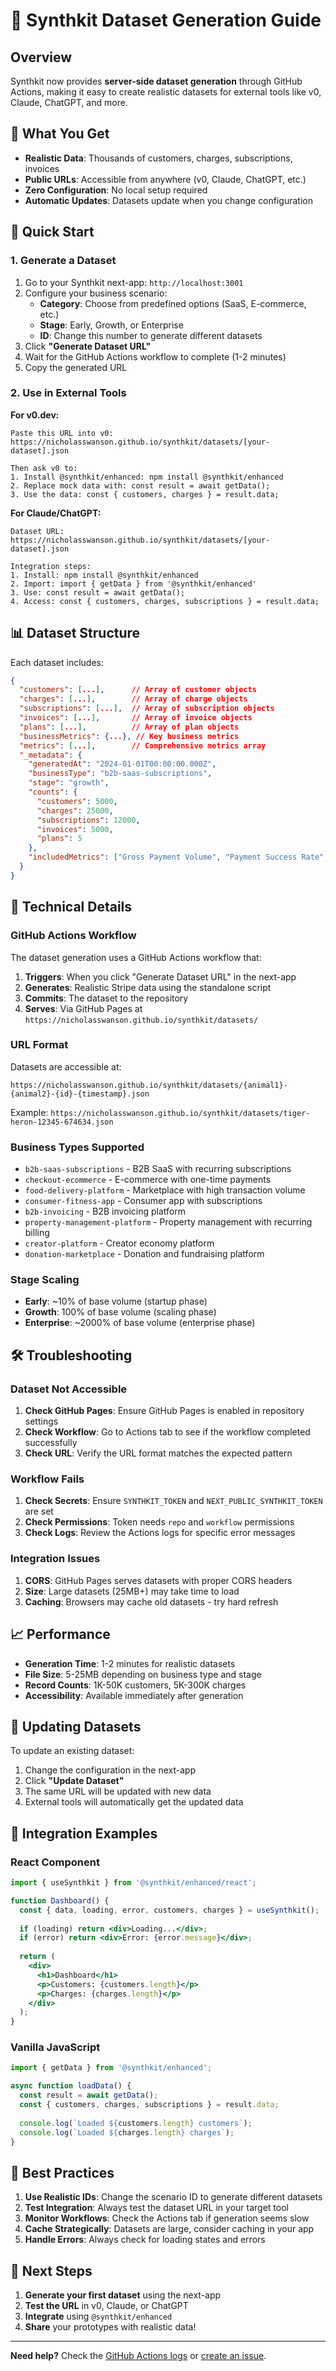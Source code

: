 # 🚀 Synthkit Dataset Generation Guide

## Overview

Synthkit now provides **server-side dataset generation** through GitHub Actions, making it easy to create realistic datasets for external tools like v0, Claude, ChatGPT, and more.

## 🎯 What You Get

- **Realistic Data**: Thousands of customers, charges, subscriptions, invoices
- **Public URLs**: Accessible from anywhere (v0, Claude, ChatGPT, etc.)
- **Zero Configuration**: No local setup required
- **Automatic Updates**: Datasets update when you change configuration

## 🚀 Quick Start

### 1. Generate a Dataset

1. Go to your Synthkit next-app: `http://localhost:3001`
2. Configure your business scenario:
   - **Category**: Choose from predefined options (SaaS, E-commerce, etc.)
   - **Stage**: Early, Growth, or Enterprise
   - **ID**: Change this number to generate different datasets
3. Click **"Generate Dataset URL"**
4. Wait for the GitHub Actions workflow to complete (1-2 minutes)
5. Copy the generated URL

### 2. Use in External Tools

**For v0.dev:**
```
Paste this URL into v0: https://nicholasswanson.github.io/synthkit/datasets/[your-dataset].json

Then ask v0 to:
1. Install @synthkit/enhanced: npm install @synthkit/enhanced
2. Replace mock data with: const result = await getData();
3. Use the data: const { customers, charges } = result.data;
```

**For Claude/ChatGPT:**
```
Dataset URL: https://nicholasswanson.github.io/synthkit/datasets/[your-dataset].json

Integration steps:
1. Install: npm install @synthkit/enhanced
2. Import: import { getData } from '@synthkit/enhanced'
3. Use: const result = await getData();
4. Access: const { customers, charges, subscriptions } = result.data;
```

## 📊 Dataset Structure

Each dataset includes:

```json
{
  "customers": [...],      // Array of customer objects
  "charges": [...],        // Array of charge objects  
  "subscriptions": [...],  // Array of subscription objects
  "invoices": [...],       // Array of invoice objects
  "plans": [...],          // Array of plan objects
  "businessMetrics": {...}, // Key business metrics
  "metrics": [...],        // Comprehensive metrics array
  "_metadata": {
    "generatedAt": "2024-01-01T00:00:00.000Z",
    "businessType": "b2b-saas-subscriptions",
    "stage": "growth",
    "counts": {
      "customers": 5000,
      "charges": 25000,
      "subscriptions": 12000,
      "invoices": 5000,
      "plans": 5
    },
    "includedMetrics": ["Gross Payment Volume", "Payment Success Rate", ...]
  }
}
```

## 🔧 Technical Details

### GitHub Actions Workflow

The dataset generation uses a GitHub Actions workflow that:

1. **Triggers**: When you click "Generate Dataset URL" in the next-app
2. **Generates**: Realistic Stripe data using the standalone script
3. **Commits**: The dataset to the repository
4. **Serves**: Via GitHub Pages at `https://nicholasswanson.github.io/synthkit/datasets/`

### URL Format

Datasets are accessible at:
```
https://nicholasswanson.github.io/synthkit/datasets/{animal1}-{animal2}-{id}-{timestamp}.json
```

Example: `https://nicholasswanson.github.io/synthkit/datasets/tiger-heron-12345-674634.json`

### Business Types Supported

- `b2b-saas-subscriptions` - B2B SaaS with recurring subscriptions
- `checkout-ecommerce` - E-commerce with one-time payments
- `food-delivery-platform` - Marketplace with high transaction volume
- `consumer-fitness-app` - Consumer app with subscriptions
- `b2b-invoicing` - B2B invoicing platform
- `property-management-platform` - Property management with recurring billing
- `creator-platform` - Creator economy platform
- `donation-marketplace` - Donation and fundraising platform

### Stage Scaling

- **Early**: ~10% of base volume (startup phase)
- **Growth**: 100% of base volume (scaling phase)  
- **Enterprise**: ~2000% of base volume (enterprise phase)

## 🛠️ Troubleshooting

### Dataset Not Accessible

1. **Check GitHub Pages**: Ensure GitHub Pages is enabled in repository settings
2. **Check Workflow**: Go to Actions tab to see if the workflow completed successfully
3. **Check URL**: Verify the URL format matches the expected pattern

### Workflow Fails

1. **Check Secrets**: Ensure `SYNTHKIT_TOKEN` and `NEXT_PUBLIC_SYNTHKIT_TOKEN` are set
2. **Check Permissions**: Token needs `repo` and `workflow` permissions
3. **Check Logs**: Review the Actions logs for specific error messages

### Integration Issues

1. **CORS**: GitHub Pages serves datasets with proper CORS headers
2. **Size**: Large datasets (25MB+) may take time to load
3. **Caching**: Browsers may cache old datasets - try hard refresh

## 📈 Performance

- **Generation Time**: 1-2 minutes for realistic datasets
- **File Size**: 5-25MB depending on business type and stage
- **Record Counts**: 1K-50K customers, 5K-300K charges
- **Accessibility**: Available immediately after generation

## 🔄 Updating Datasets

To update an existing dataset:

1. Change the configuration in the next-app
2. Click **"Update Dataset"** 
3. The same URL will be updated with new data
4. External tools will automatically get the updated data

## 🎨 Integration Examples

### React Component

```jsx
import { useSynthkit } from '@synthkit/enhanced/react';

function Dashboard() {
  const { data, loading, error, customers, charges } = useSynthkit();
  
  if (loading) return <div>Loading...</div>;
  if (error) return <div>Error: {error.message}</div>;
  
  return (
    <div>
      <h1>Dashboard</h1>
      <p>Customers: {customers.length}</p>
      <p>Charges: {charges.length}</p>
    </div>
  );
}
```

### Vanilla JavaScript

```javascript
import { getData } from '@synthkit/enhanced';

async function loadData() {
  const result = await getData();
  const { customers, charges, subscriptions } = result.data;
  
  console.log(`Loaded ${customers.length} customers`);
  console.log(`Loaded ${charges.length} charges`);
}
```

## 🎯 Best Practices

1. **Use Realistic IDs**: Change the scenario ID to generate different datasets
2. **Test Integration**: Always test the dataset URL in your target tool
3. **Monitor Workflows**: Check the Actions tab if generation seems slow
4. **Cache Strategically**: Datasets are large, consider caching in your app
5. **Handle Errors**: Always check for loading states and errors

## 🚀 Next Steps

1. **Generate your first dataset** using the next-app
2. **Test the URL** in v0, Claude, or ChatGPT
3. **Integrate** using `@synthkit/enhanced`
4. **Share** your prototypes with realistic data!

---

**Need help?** Check the [GitHub Actions logs](https://github.com/nicholasswanson/synthkit/actions) or [create an issue](https://github.com/nicholasswanson/synthkit/issues).


